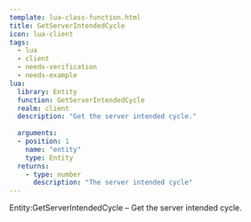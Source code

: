 ```yaml
---
template: lua-class-function.html
title: GetServerIntendedCycle
icon: lua-client
tags:
  - lua
  - client
  - needs-verification
  - needs-example
lua:
  library: Entity
  function: GetServerIntendedCycle
  realm: client
  description: "Get the server intended cycle."
  
  arguments:
  - position: 1
    name: "entity"
    type: Entity
  returns:
    - type: number
      description: "The server intended cycle"
---
```


<div class="lua__search__keywords">
Entity:GetServerIntendedCycle &#x2013; Get the server intended cycle.
</div>
